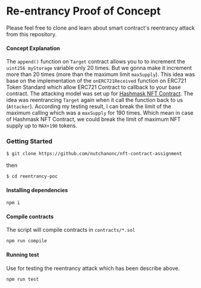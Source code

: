 # Re-entrancy Proof of Concept

Please feel free to clone and learn about smart contract's reentrancy attack from this repository.

#### Concept Explanation

The `append()` function on `Target` contract allows you to to increment the `uint256 myStorage` variable only 20 times. But we gonna make it increment more than 20 times 
(more than the maximum limit `maxSupply`). This idea was base on the implementation of the `onERC721Received` function on ERC721 Token Standard
which allow ERC721 Contract to callback to your base contract. The attacking model was set up for [Hashmask NFT Contract](https://etherscan.io/address/0xc2c747e0f7004f9e8817db2ca4997657a7746928#code). The idea was reentrancing `Target` again when it call the function back to us (`Attacker`). According my testing result, I can break the limit of the maximum calling which was a `maxSupply` for 190 times. Which mean in case of Hashmask NFT Contract, we could break the limit of maximum NFT supply up to `MAX+190` tokens.

### Getting Started
```sh
$ git clone https://github.com/nutchanonc/nft-contract-assignment
```

then

```sh
$ cd reentrancy-poc
```

#### Installing dependencies
```sh
npm i
```

#### Compile contracts
The script will compile contracts in `contracts/*.sol`

```sh
npm run compile
```

#### Running test
Use for testing the reentrancy attack which has been describe above.

```sh
npm run test
```


